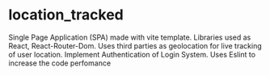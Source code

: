 # location_tracked
Single Page Application (SPA) made with vite template. Libraries used as React, React-Router-Dom. Uses third parties as geolocation for live tracking of user location. Implement Authentication of Login System. Uses Eslint to increase the code perfomance 

